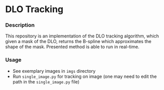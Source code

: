 # DLO Tracking
### Description
This repository is an implementation of the DLO tracking algorithm, which given a mask of the DLO,
returns the B-spline which approximates the shape of the mask.
Presented method is able to run in real-time.

### Usage
* See exemplary images in `imgs` directory
* Run `single_image.py` for tracking on image (one may need to edit the path in the `single_image.py` file)

